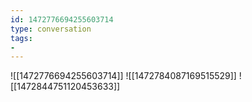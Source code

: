 ```yaml
---
id: 1472776694255603714
type: conversation
tags:
- 
---
```

![[1472776694255603714]]
![[1472784087169515529]]
![[1472844751120453633]]

